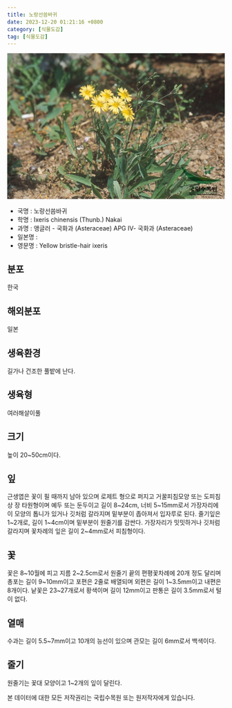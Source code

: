 ```yaml
---
title: 노랑선씀바귀
date: 2023-12-20 01:21:16 +0800
category: [식물도감]
tag: [식물도감]
---
```




![노랑선씀바귀](/assets/img/fileUpload/plants/basic/Compositae/Ixeris/2716/2716_2_th2.jpg)
- 국명 : 노랑선씀바귀
- 학명 : Ixeris chinensis (Thunb.) Nakai
- 과명 : 앵글러 - 국화과 (Asteraceae) APG Ⅳ- 국화과 (Asteraceae)
- 일본명 : 
- 영문명 : Yellow bristle-hair ixeris


## 분포
한국
## 해외분포
일본
## 생육환경
길가나 건조한 풀밭에 난다.
## 생육형
여러해살이풀
## 크기
높이 20~50cm이다.
## 잎
근생엽은 꽃이 필 때까지 남아 있으며 로제트 형으로 퍼지고 거꿀피침모양 또는 도피침상 장 타원형이며 예두 또는 둔두이고 길이 8~24cm, 너비 5~15mm로서 가장자리에 이 모양의 톱니가 있거나 깃처럼 갈라지며 밑부분이 좁아져서 입자루로 된다. 줄기잎은 1~2개로, 길이 1~4cm이며 밑부분이 원줄기를 감싼다. 가장자리가 밋밋하거나 깃처럼 갈라지며 꽃차례의 잎은 길이 2~4mm로서 피침형이다.
## 꽃
꽃은 8~10월에 피고 지름 2~2.5cm로서 원줄기 끝의 편평꽃차례에 20개 정도 달리며 총포는 길이 9~10mm이고 포편은 2줄로 배열되며 외편은 길이 1~3.5mm이고 내편은 8개이다. 낱꽃은 23~27개로서 황색이며 길이 12mm이고 판통은 길이 3.5mm로서 털이 없다.
## 열매
수과는 길이 5.5~7mm이고 10개의 능선이 있으며 관모는 길이 6mm로서 백색이다.
## 줄기
원줄기는 꽃대 모양이고 1~2개의 잎이 달린다.






본 데이터에 대한 모든 저작권리는 국립수목원 또는 원저작자에게 있습니다.
